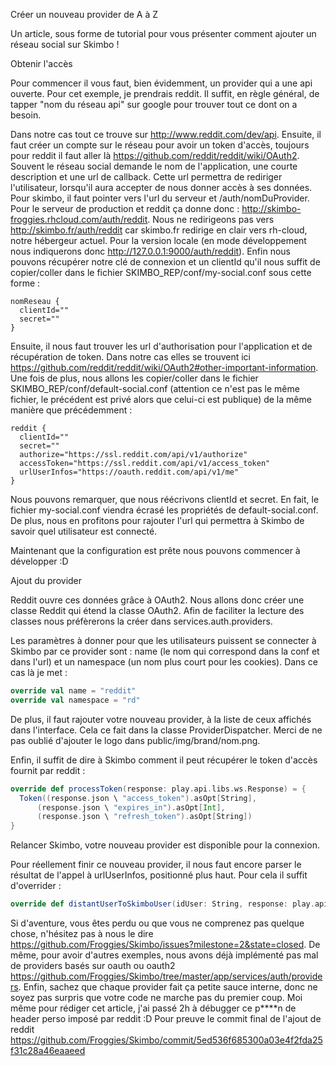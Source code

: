Créer un nouveau provider de A à Z

Un article, sous forme de tutorial pour vous présenter comment ajouter un réseau social sur Skimbo !

Obtenir l'accès

Pour commencer il vous faut, bien évidemment, un provider qui a une api ouverte. Pour cet exemple, je prendrais reddit. Il suffit, en règle général, de tapper "nom du réseau api" sur google pour trouver tout ce dont on a besoin.

Dans notre cas tout ce trouve sur http://www.reddit.com/dev/api. Ensuite, il faut créer un compte sur le réseau pour avoir un token d'accès, toujours pour reddit il faut aller là https://github.com/reddit/reddit/wiki/OAuth2. Souvent le réseau social demande le nom de l'application, une courte description et une url de callback. Cette url permettra de rediriger l'utilisateur, lorsqu'il aura accepter de nous donner accès à ses données. Pour skimbo, il faut pointer vers l'url du serveur et /auth/nomDuProvider. Pour le serveur de production et reddit ça donne donc : http://skimbo-froggies.rhcloud.com/auth/reddit. Nous ne redirigeons pas vers http://skimbo.fr/auth/reddit car skimbo.fr redirige en clair vers rh-cloud, notre hébergeur actuel. Pour la version locale (en mode développement nous indiquerons donc http://127.0.0.1:9000/auth/reddit). Enfin nous pouvons récupérer notre clé de connexion et un clientId qu'il nous suffit de copier/coller dans le fichier SKIMBO_REP/conf/my-social.conf sous cette forme :

```
nomReseau {
  clientId=""
  secret=""
}
```

Ensuite, il nous faut trouver les url d'authorisation pour l'application et de récupération de token. Dans notre cas elles se trouvent ici https://github.com/reddit/reddit/wiki/OAuth2#other-important-information. Une fois de plus, nous allons les copier/coller dans le fichier SKIMBO_REP/conf/default-social.conf (attention ce n'est pas le même fichier, le précédent est privé alors que celui-ci est publique) de la même manière que précédemment :

```
reddit {
  clientId=""
  secret=""
  authorize="https://ssl.reddit.com/api/v1/authorize"
  accessToken="https://ssl.reddit.com/api/v1/access_token"
  urlUserInfos="https://oauth.reddit.com/api/v1/me"
}
```

Nous pouvons remarquer, que nous réécrivons clientId et secret. En fait, le fichier my-social.conf viendra écrasé les propriétés de default-social.conf. De plus, nous en profitons pour rajouter l'url qui permettra à Skimbo de savoir quel utilisateur est connecté.

Maintenant que la configuration est prête nous pouvons commencer à développer :D

Ajout du provider 

Reddit ouvre ces données grâce à OAuth2. Nous allons donc créer une classe Reddit qui étend la classe OAuth2. Afin de faciliter la lecture des classes nous préfèrerons la créer dans services.auth.providers.

Les paramètres à donner pour que les utilisateurs puissent se connecter à Skimbo par ce provider sont : name (le nom qui correspond dans la conf et dans l'url) et un namespace (un nom plus court pour les cookies). Dans ce cas là je met :

```scala
override val name = "reddit"
override val namespace = "rd"
```

De plus, il faut rajouter votre nouveau provider, à la liste de ceux affichés dans l'interface. Cela ce fait dans la classe ProviderDispatcher. Merci de ne pas oublié d'ajouter le logo dans public/img/brand/nom.png. 

Enfin, il suffit de dire à Skimbo comment il peut récupérer le token d'accès fournit par reddit :

```scala
override def processToken(response: play.api.libs.ws.Response) = { 
  Token((response.json \ "access_token").asOpt[String], 
      (response.json \ "expires_in").asOpt[Int],
      (response.json \ "refresh_token").asOpt[String])
}
```

Relancer Skimbo, votre nouveau provider est disponible pour la connexion.

Pour réellement finir ce nouveau provider, il nous faut encore parser le résultat de l'appel à urlUserInfos, positionné plus haut. Pour cela il suffit d'overrider :

```scala
override def distantUserToSkimboUser(idUser: String, response: play.api.libs.ws.Response): Option[ProviderUser]
```

Si d'aventure, vous êtes perdu ou que vous ne comprenez pas quelque chose, n'hésitez pas à nous le dire https://github.com/Froggies/Skimbo/issues?milestone=2&state=closed. De même, pour avoir d'autres exemples, nous avons déjà implémenté pas mal de providers basés sur oauth ou oauth2 https://github.com/Froggies/Skimbo/tree/master/app/services/auth/providers. Enfin, sachez que chaque provider fait ça petite sauce interne, donc ne soyez pas surpris que votre code ne marche pas du premier coup. Moi même pour rédiger cet article, j'ai passé 2h à débugger ce p****n de header perso imposé par reddit :D Pour preuve le commit final de l'ajout de reddit https://github.com/Froggies/Skimbo/commit/5ed536f685300a03e4f2fda25f31c28a46eaaeed

